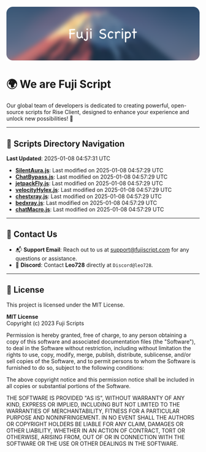 ![Banner](.github/b.webp)

# 🌍 **We are Fuji Script**

Our global team of developers is dedicated to creating powerful, open-source scripts for Rise Client, designed to enhance your experience and unlock new possibilities! 🌟

---
<!-- SCRIPTS_NAVIGATION_START -->
## 📂 **Scripts Directory Navigation**

**Last Updated**: 2025-01-08 04:57:31 UTC

- **[SilentAura.js](scripts/SilentAura.js)**: Last modified on 2025-01-08 04:57:29 UTC
- **[ChatBypass.js](scripts/ChatBypass.js)**: Last modified on 2025-01-08 04:57:29 UTC
- **[jetpackFly.js](scripts/jetpackFly.js)**: Last modified on 2025-01-08 04:57:29 UTC
- **[velocityHylex.js](scripts/velocityHylex.js)**: Last modified on 2025-01-08 04:57:29 UTC
- **[chestxray.js](scripts/chestxray.js)**: Last modified on 2025-01-08 04:57:29 UTC
- **[bedxray.js](scripts/bedxray.js)**: Last modified on 2025-01-08 04:57:29 UTC
- **[chatMacro.js](scripts/chatMacro.js)**: Last modified on 2025-01-08 04:57:29 UTC

<!-- SCRIPTS_NAVIGATION_END -->

---

## 💬 **Contact Us**  
- 📬 **Support Email**: Reach out to us at [support@fujiscript.com](mailto:support@fujiscript.com) for any questions or assistance.  
- 💬 **Discord**: Contact **Leo728** directly at `Discord@leo728`.

---

## 📜 **License**

This project is licensed under the MIT License.  

**MIT License**  
Copyright (c) 2023 Fuji Scripts  

Permission is hereby granted, free of charge, to any person obtaining a copy of this software and associated documentation files (the "Software"), to deal in the Software without restriction, including without limitation the rights to use, copy, modify, merge, publish, distribute, sublicense, and/or sell copies of the Software, and to permit persons to whom the Software is furnished to do so, subject to the following conditions:  

The above copyright notice and this permission notice shall be included in all copies or substantial portions of the Software.  

THE SOFTWARE IS PROVIDED "AS IS", WITHOUT WARRANTY OF ANY KIND, EXPRESS OR IMPLIED, INCLUDING BUT NOT LIMITED TO THE WARRANTIES OF MERCHANTABILITY, FITNESS FOR A PARTICULAR PURPOSE AND NONINFRINGEMENT. IN NO EVENT SHALL THE AUTHORS OR COPYRIGHT HOLDERS BE LIABLE FOR ANY CLAIM, DAMAGES OR OTHER LIABILITY, WHETHER IN AN ACTION OF CONTRACT, TORT OR OTHERWISE, ARISING FROM, OUT OF OR IN CONNECTION WITH THE SOFTWARE OR THE USE OR OTHER DEALINGS IN THE SOFTWARE.  
